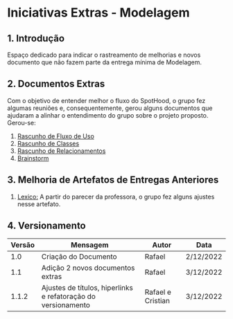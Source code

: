 # Iniciativas Extras - Modelagem

## 1. Introdução
Espaço dedicado para indicar o rastreamento de melhorias e novos documento que não fazem parte da entrega mínima de Modelagem.

## 2. Documentos Extras
Com o objetivo de entender melhor o fluxo do SpotHood, o grupo fez algumas reuniões e, consequentemente, gerou alguns documentos que ajudaram a alinhar o entendimento do grupo sobre o projeto proposto. Gerou-se:

1. [Rascunho de Fluxo de Uso](Modelagem/2.2.1.DocumentoExtra#História)
2. [Rascunho de Classes](Modelagem/2.2.1.DocumentoExtra#partir)
3. [Rascunho de Relacionamentos](Modelagem/2.2.1.DocumentoExtra#relacionariam)
4. [Brainstorm](Modelagem/2.2.1.DocumentoExtra#Brainstorm)

## 3. Melhoria de Artefatos de Entregas Anteriores
1. [Lexico:](Base/1.1.8.GlossarioLexico.md) A partir do parecer da professora, o grupo fez alguns ajustes nesse artefato.

## 4. Versionamento

| Versão | Mensagem                   | Autor        | Data       |
|--------|----------------------------|--------------|------------|
| 1.0    | Criação do Documento      | Rafael  | 2/12/2022 |
| 1.1    | Adição 2 novos documentos extras | Rafael  | 3/12/2022
| 1.1.2  | Ajustes de títulos, hiperlinks e refatoração do versionamento | Rafael e Cristian |3/12/2022|